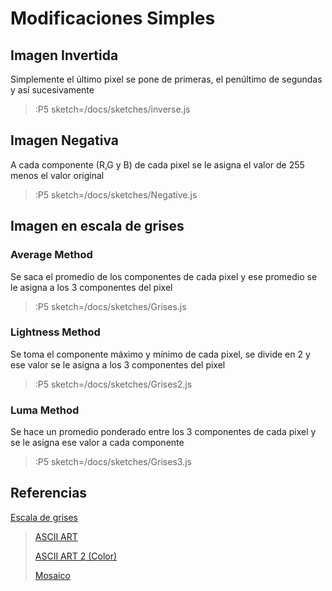 # Modificaciones Simples

## Imagen Invertida

Simplemente el último pixel se pone de primeras, el penúltimo de segundas y así sucesivamente

> :P5 sketch=/docs/sketches/inverse.js

## Imagen Negativa

A cada componente (R,G y B) de cada pixel se le asigna el valor de 255 menos el valor original 

> :P5 sketch=/docs/sketches/Negative.js

## Imagen en escala de grises

### Average Method

Se saca el promedio de los componentes de cada pixel y ese promedio se le asigna a los 3 componentes del pixel

> :P5 sketch=/docs/sketches/Grises.js

### Lightness Method

Se toma el componente máximo y mínimo de cada pixel, se divide en 2 y ese valor se le asigna a los 3 componentes del pixel

> :P5 sketch=/docs/sketches/Grises2.js

### Luma Method

Se hace un promedio ponderado entre los 3 componentes de cada pixel y se le asigna ese valor a cada componente

> :P5 sketch=/docs/sketches/Grises3.js

## Referencias

[Escala de grises](https://en.wikipedia.org/wiki/HSL_and_HSV#Disadvantages)


> [ASCII ART](/docs/workshops/ImagingFolder/ASCIIART)
>
> [ASCII ART 2 (Color)](/docs/workshops/ImagingFolder/ASCIIART2)
>
> [Mosaico](/docs/workshops/ImagingFolder/mosaico)

